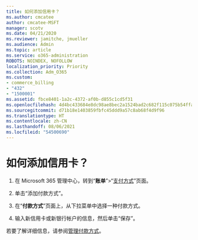 ```yaml
---
title: 如何添加信用卡？
ms.author: cmcatee
author: cmcatee-MSFT
manager: scotv
ms.date: 04/21/2020
ms.reviewer: jamitche, jmueller
ms.audience: Admin
ms.topic: article
ms.service: o365-administration
ROBOTS: NOINDEX, NOFOLLOW
localization_priority: Priority
ms.collection: Adm_O365
ms.custom:
- commerce_billing
- "432"
- "1500001"
ms.assetid: fbce8401-1a2c-4372-af0b-d855c1cd5f31
ms.openlocfilehash: 4d4bc433684e8dc98ae8bec2a1524bad2c682f115c075b54ffa7263099de0011
ms.sourcegitcommit: d71b18e1403859fbfc45ddd9a57c8ab68f4d9f96
ms.translationtype: HT
ms.contentlocale: zh-CN
ms.lasthandoff: 08/06/2021
ms.locfileid: "54500690"
---
```

# <a name="how-do-i-add-a-credit-card"></a>如何添加信用卡？

1. 在 Microsoft 365 管理中心，转到“**账单**”\>“[支付方式](https://go.microsoft.com/fwlink/p/?linkid=2018806)”页面。

2. 单击“添加付款方式”。

3. 在“**付款方式**”页面上，从下拉菜单中选择一种付款方式。

4. 输入新信用卡或新银行帐户的信息，然后单击“保存”。

若要了解详细信息，请参阅[管理付款方式](/microsoft-365/commerce/billing-and-payments/manage-payment-methods)。

